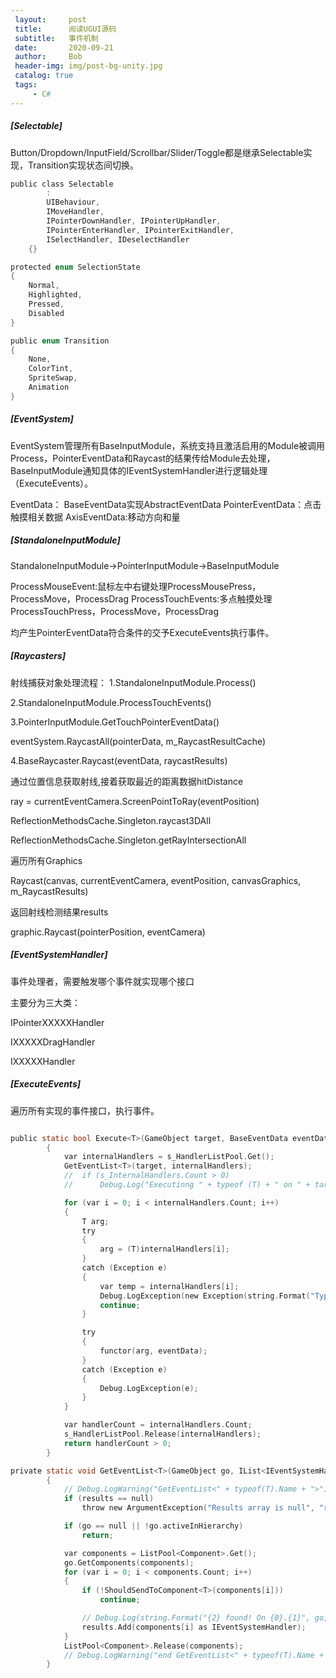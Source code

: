 ```yaml
---
 layout:     post
 title:      阅读UGUI源码
 subtitle:   事件机制
 date:       2020-09-21
 author:     Bob
 header-img: img/post-bg-unity.jpg
 catalog: true
 tags:
     - C#
---
```



##### [Selectable]

Button/Dropdown/InputField/Scrollbar/Slider/Toggle都是继承Selectable实现，Transition实现状态间切换。

```c
public class Selectable
        :
        UIBehaviour,
        IMoveHandler,
        IPointerDownHandler, IPointerUpHandler,
        IPointerEnterHandler, IPointerExitHandler,
        ISelectHandler, IDeselectHandler
    {}

protected enum SelectionState
{
    Normal,
    Highlighted,
    Pressed,
    Disabled
}

public enum Transition
{
    None,
    ColorTint,
    SpriteSwap,
    Animation
}
```

##### [EventSystem]

EventSystem管理所有BaseInputModule，系统支持且激活启用的Module被调用Process，PointerEventData和Raycast的结果传给Module去处理，BaseInputModule通知具体的IEventSystemHandler进行逻辑处理（ExecuteEvents）。

EventData：
BaseEventData实现AbstractEventData
PointerEventData：点击触摸相关数据
AxisEventData:移动方向和量

##### [StandaloneInputModule]

StandaloneInputModule->PointerInputModule->BaseInputModule

ProcessMouseEvent:鼠标左中右键处理ProcessMousePress，ProcessMove，ProcessDrag
ProcessTouchEvents:多点触摸处理ProcessTouchPress，ProcessMove，ProcessDrag

均产生PointerEventData符合条件的交予ExecuteEvents执行事件。

##### [Raycasters]

射线捕获对象处理流程：
1.StandaloneInputModule.Process()

2.StandaloneInputModule.ProcessTouchEvents()

3.PointerInputModule.GetTouchPointerEventData()

  eventSystem.RaycastAll(pointerData, m_RaycastResultCache)

4.BaseRaycaster.Raycast(eventData, raycastResults)

  通过位置信息获取射线,接着获取最近的距离数据hitDistance

  ray = currentEventCamera.ScreenPointToRay(eventPosition)

  ReflectionMethodsCache.Singleton.raycast3DAll

  ReflectionMethodsCache.Singleton.getRayIntersectionAll

  遍历所有Graphics

  Raycast(canvas, currentEventCamera, eventPosition, canvasGraphics, m_RaycastResults)

  返回射线检测结果results

  graphic.Raycast(pointerPosition, eventCamera)


##### [EventSystemHandler]

事件处理者，需要触发哪个事件就实现哪个接口

主要分为三大类：

IPointerXXXXXHandler

IXXXXXDragHandler

IXXXXXHandler

##### [ExecuteEvents]

遍历所有实现的事件接口，执行事件。

```c

public static bool Execute<T>(GameObject target, BaseEventData eventData, EventFunction<T> functor) where T : IEventSystemHandler
        {
            var internalHandlers = s_HandlerListPool.Get();
            GetEventList<T>(target, internalHandlers);
            //  if (s_InternalHandlers.Count > 0)
            //      Debug.Log("Executinng " + typeof (T) + " on " + target);

            for (var i = 0; i < internalHandlers.Count; i++)
            {
                T arg;
                try
                {
                    arg = (T)internalHandlers[i];
                }
                catch (Exception e)
                {
                    var temp = internalHandlers[i];
                    Debug.LogException(new Exception(string.Format("Type {0} expected {1} received.", typeof(T).Name, temp.GetType().Name), e));
                    continue;
                }

                try
                {
                    functor(arg, eventData);
                }
                catch (Exception e)
                {
                    Debug.LogException(e);
                }
            }

            var handlerCount = internalHandlers.Count;
            s_HandlerListPool.Release(internalHandlers);
            return handlerCount > 0;
        }

private static void GetEventList<T>(GameObject go, IList<IEventSystemHandler> results) where T : IEventSystemHandler
        {
            // Debug.LogWarning("GetEventList<" + typeof(T).Name + ">");
            if (results == null)
                throw new ArgumentException("Results array is null", "results");

            if (go == null || !go.activeInHierarchy)
                return;

            var components = ListPool<Component>.Get();
            go.GetComponents(components);
            for (var i = 0; i < components.Count; i++)
            {
                if (!ShouldSendToComponent<T>(components[i]))
                    continue;

                // Debug.Log(string.Format("{2} found! On {0}.{1}", go, s_GetComponentsScratch[i].GetType(), typeof(T)));
                results.Add(components[i] as IEventSystemHandler);
            }
            ListPool<Component>.Release(components);
            // Debug.LogWarning("end GetEventList<" + typeof(T).Name + ">");
        }

```